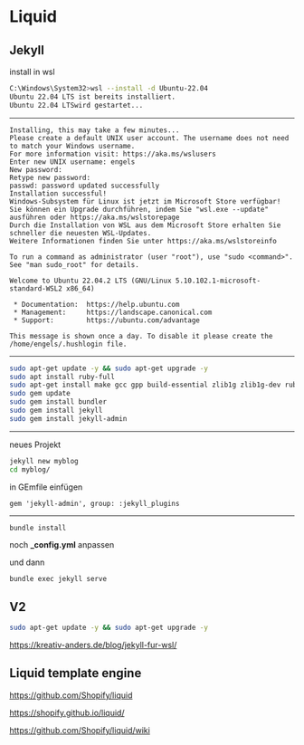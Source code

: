 
# Liquid

## Jekyll

install in wsl

``` bash
C:\Windows\System32>wsl --install -d Ubuntu-22.04
Ubuntu 22.04 LTS ist bereits installiert.
Ubuntu 22.04 LTSwird gestartet...
```
---
```
Installing, this may take a few minutes...
Please create a default UNIX user account. The username does not need to match your Windows username.
For more information visit: https://aka.ms/wslusers
Enter new UNIX username: engels
New password:
Retype new password:
passwd: password updated successfully
Installation successful!
Windows-Subsystem für Linux ist jetzt im Microsoft Store verfügbar!
Sie können ein Upgrade durchführen, indem Sie "wsl.exe --update" ausführen oder https://aka.ms/wslstorepage
Durch die Installation von WSL aus dem Microsoft Store erhalten Sie schneller die neuesten WSL-Updates.
Weitere Informationen finden Sie unter https://aka.ms/wslstoreinfo

To run a command as administrator (user "root"), use "sudo <command>".
See "man sudo_root" for details.

Welcome to Ubuntu 22.04.2 LTS (GNU/Linux 5.10.102.1-microsoft-standard-WSL2 x86_64)

 * Documentation:  https://help.ubuntu.com
 * Management:     https://landscape.canonical.com
 * Support:        https://ubuntu.com/advantage

This message is shown once a day. To disable it please create the
/home/engels/.hushlogin file.
```
---
``` bash
sudo apt-get update -y && sudo apt-get upgrade -y
sudo apt install ruby-full
sudo apt-get install make gcc gpp build-essential zlib1g zlib1g-dev ruby-dev dh-autoreconf
sudo gem update
sudo gem install bundler
sudo gem install jekyll
sudo gem install jekyll-admin

```

---
neues Projekt 

``` bash
jekyll new myblog
cd myblog/

```

in GEmfile einfügen 
```
gem 'jekyll-admin', group: :jekyll_plugins
```
---

```
bundle install
```
noch **_config.yml** anpassen

und dann 

``` bash
bundle exec jekyll serve
```

## V2

```bash
sudo apt-get update -y && sudo apt-get upgrade -y
```

https://kreativ-anders.de/blog/jekyll-fur-wsl/

## Liquid template engine

<https://github.com/Shopify/liquid>

<https://shopify.github.io/liquid/>

<https://github.com/Shopify/liquid/wiki>

